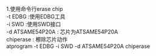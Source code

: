 
1.使用命令行erase chip
<br/>-t EDBG :使用EDBG工具
<br/>-i SWD  :使用SWD接口
<br/>-d ATSAME54P20A : 芯片为ATSAME54P20A
<br/>chiperase : 檫除芯片动作
<br/>  atprogram -t EDBG -i SWD -d ATSAME54P20A chiperase
